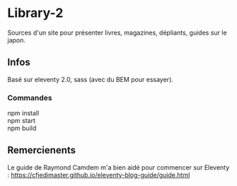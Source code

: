 # Library-2
Sources d'un site pour présenter livres, magazines, dépliants, guides sur le japon.

## Infos

Basé sur eleventy 2.0, sass (avec du BEM pour essayer).

### Commandes

npm install  
npm start  
npm build  

## Remercienents

Le guide de Raymond Camdem m'a bien aidé pour commencer sur Eleventy : https://cfjedimaster.github.io/eleventy-blog-guide/guide.html